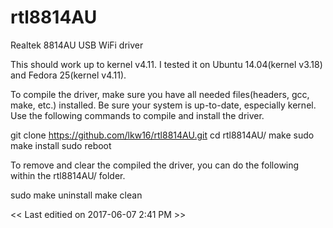 # rtl8814AU
Realtek 8814AU USB WiFi driver

This should work up to kernel v4.11.  I tested it on Ubuntu 14.04(kernel v3.18) and Fedora 25(kernel v4.11).

To compile the driver, make sure you have all needed files(headers, gcc, make, etc.) installed.  Be sure your system is up-to-date, especially kernel.  Use the following commands to compile and install the driver.

  git clone https://github.com/lkw16/rtl8814AU.git
  cd rtl8814AU/
  make
  sudo make install
  sudo reboot

To remove and clear the compiled the driver, you can do the following within the rtl8814AU/ folder.

  sudo make uninstall
  make clean



<< Last editied on 2017-06-07 2:41 PM >>
